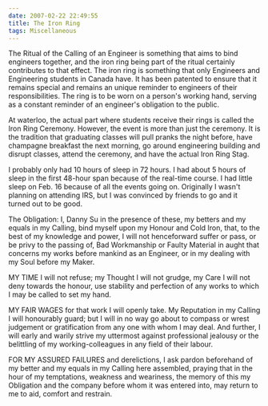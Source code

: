 ```yaml
---
date: 2007-02-22 22:49:55
title: The Iron Ring
tags: Miscellaneous
---
```




The Ritual of the Calling of an Engineer is something that aims to bind engineers together, and the iron ring being part of the ritual certainly contributes to that effect. The iron ring is something that only Engineers and Engineering students in Canada have. It has been patented to ensure that it remains special and remains an unique reminder to engineers of their responsibilities. The ring is to be worn on a person's working hand, serving as a constant reminder of an engineer's obligation to the public.

At waterloo, the actual part where students receive their rings is called the Iron Ring Ceremony. However, the event is more than just the ceremony. It is the tradition that graduating classes will pull pranks the night before, have champagne breakfast the next morning, go around engineering building and disrupt classes, attend the ceremony, and have the actual Iron Ring Stag.

I probably only had 10 hours of sleep in 72 hours. I had about 5 hours of sleep in the first 48-hour span because of the real-time course. I had little sleep on Feb. 16 because of all the events going on. Originally I wasn't planning on attending IRS, but I was convinced by friends to go and it turned out to be good.



The Obligation: I, Danny Su in the presence of these, my betters and my equals in my Calling, bind myself upon my Honour and Cold Iron, that, to the best of my knowledge and power, I will not henceforward suffer or pass, or be privy to the passing of, Bad Workmanship or Faulty Material in aught that concerns my works before mankind as an Engineer, or in my dealing with my Soul before my Maker.

MY TIME I will not refuse; my Thought I will not grudge, my Care I will not deny towards the honour, use stability and perfection of any works to which I may be called to set my hand.

MY FAIR WAGES for that work I will openly take. My Reputation in my Calling I will honourably guard; but I will in no way go about to compass or wrest judgement or gratification from any one with whom I may deal. And further, I will early and warily strive my uttermost against professional jealousy or the belittling of my working-colleagues in any field of their labour.

FOR MY ASSURED FAILURES and derelictions, I ask pardon beforehand of my better and my equals in my Calling here assembled, praying that in the hour of my temptations, weakness and weariness, the memory of this my Obligation and the company before whom it was entered into, may return to me to aid, comfort and restrain.


